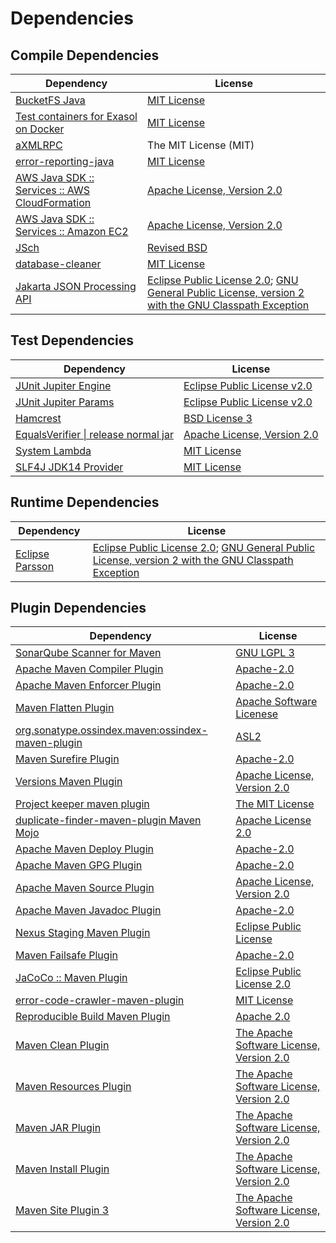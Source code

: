 <!-- @formatter:off -->
# Dependencies

## Compile Dependencies

| Dependency                                          | License                                                                                                        |
| --------------------------------------------------- | -------------------------------------------------------------------------------------------------------------- |
| [BucketFS Java][0]                                  | [MIT License][1]                                                                                               |
| [Test containers for Exasol on Docker][2]           | [MIT License][3]                                                                                               |
| [aXMLRPC][4]                                        | The MIT License (MIT)                                                                                          |
| [error-reporting-java][5]                           | [MIT License][6]                                                                                               |
| [AWS Java SDK :: Services :: AWS CloudFormation][7] | [Apache License, Version 2.0][8]                                                                               |
| [AWS Java SDK :: Services :: Amazon EC2][7]         | [Apache License, Version 2.0][8]                                                                               |
| [JSch][9]                                           | [Revised BSD][10]                                                                                              |
| [database-cleaner][11]                              | [MIT License][12]                                                                                              |
| [Jakarta JSON Processing API][13]                   | [Eclipse Public License 2.0][14]; [GNU General Public License, version 2 with the GNU Classpath Exception][15] |

## Test Dependencies

| Dependency                                 | License                           |
| ------------------------------------------ | --------------------------------- |
| [JUnit Jupiter Engine][16]                 | [Eclipse Public License v2.0][17] |
| [JUnit Jupiter Params][16]                 | [Eclipse Public License v2.0][17] |
| [Hamcrest][18]                             | [BSD License 3][19]               |
| [EqualsVerifier \| release normal jar][20] | [Apache License, Version 2.0][21] |
| [System Lambda][22]                        | [MIT License][23]                 |
| [SLF4J JDK14 Provider][24]                 | [MIT License][25]                 |

## Runtime Dependencies

| Dependency            | License                                                                                                        |
| --------------------- | -------------------------------------------------------------------------------------------------------------- |
| [Eclipse Parsson][26] | [Eclipse Public License 2.0][14]; [GNU General Public License, version 2 with the GNU Classpath Exception][15] |

## Plugin Dependencies

| Dependency                                              | License                                        |
| ------------------------------------------------------- | ---------------------------------------------- |
| [SonarQube Scanner for Maven][27]                       | [GNU LGPL 3][28]                               |
| [Apache Maven Compiler Plugin][29]                      | [Apache-2.0][21]                               |
| [Apache Maven Enforcer Plugin][30]                      | [Apache-2.0][21]                               |
| [Maven Flatten Plugin][31]                              | [Apache Software Licenese][21]                 |
| [org.sonatype.ossindex.maven:ossindex-maven-plugin][32] | [ASL2][33]                                     |
| [Maven Surefire Plugin][34]                             | [Apache-2.0][21]                               |
| [Versions Maven Plugin][35]                             | [Apache License, Version 2.0][21]              |
| [Project keeper maven plugin][36]                       | [The MIT License][37]                          |
| [duplicate-finder-maven-plugin Maven Mojo][38]          | [Apache License 2.0][39]                       |
| [Apache Maven Deploy Plugin][40]                        | [Apache-2.0][21]                               |
| [Apache Maven GPG Plugin][41]                           | [Apache-2.0][21]                               |
| [Apache Maven Source Plugin][42]                        | [Apache License, Version 2.0][21]              |
| [Apache Maven Javadoc Plugin][43]                       | [Apache-2.0][21]                               |
| [Nexus Staging Maven Plugin][44]                        | [Eclipse Public License][45]                   |
| [Maven Failsafe Plugin][46]                             | [Apache-2.0][21]                               |
| [JaCoCo :: Maven Plugin][47]                            | [Eclipse Public License 2.0][48]               |
| [error-code-crawler-maven-plugin][49]                   | [MIT License][50]                              |
| [Reproducible Build Maven Plugin][51]                   | [Apache 2.0][33]                               |
| [Maven Clean Plugin][52]                                | [The Apache Software License, Version 2.0][33] |
| [Maven Resources Plugin][53]                            | [The Apache Software License, Version 2.0][33] |
| [Maven JAR Plugin][54]                                  | [The Apache Software License, Version 2.0][33] |
| [Maven Install Plugin][55]                              | [The Apache Software License, Version 2.0][33] |
| [Maven Site Plugin 3][56]                               | [The Apache Software License, Version 2.0][33] |

[0]: https://github.com/exasol/bucketfs-java/
[1]: https://github.com/exasol/bucketfs-java/blob/main/LICENSE
[2]: https://github.com/exasol/exasol-testcontainers/
[3]: https://github.com/exasol/exasol-testcontainers/blob/main/LICENSE
[4]: https://github.com/gturri/aXMLRPC
[5]: https://github.com/exasol/error-reporting-java/
[6]: https://github.com/exasol/error-reporting-java/blob/main/LICENSE
[7]: https://aws.amazon.com/sdkforjava
[8]: https://aws.amazon.com/apache2.0
[9]: http://www.jcraft.com/jsch/
[10]: http://www.jcraft.com/jsch/LICENSE.txt
[11]: https://github.com/exasol/database-cleaner/
[12]: https://github.com/exasol/database-cleaner/blob/main/LICENSE
[13]: https://github.com/eclipse-ee4j/jsonp
[14]: https://projects.eclipse.org/license/epl-2.0
[15]: https://projects.eclipse.org/license/secondary-gpl-2.0-cp
[16]: https://junit.org/junit5/
[17]: https://www.eclipse.org/legal/epl-v20.html
[18]: http://hamcrest.org/JavaHamcrest/
[19]: http://opensource.org/licenses/BSD-3-Clause
[20]: https://www.jqno.nl/equalsverifier
[21]: https://www.apache.org/licenses/LICENSE-2.0.txt
[22]: https://github.com/stefanbirkner/system-lambda/
[23]: http://opensource.org/licenses/MIT
[24]: http://www.slf4j.org
[25]: http://www.opensource.org/licenses/mit-license.php
[26]: https://github.com/eclipse-ee4j/parsson
[27]: http://sonarsource.github.io/sonar-scanner-maven/
[28]: http://www.gnu.org/licenses/lgpl.txt
[29]: https://maven.apache.org/plugins/maven-compiler-plugin/
[30]: https://maven.apache.org/enforcer/maven-enforcer-plugin/
[31]: https://www.mojohaus.org/flatten-maven-plugin/
[32]: https://sonatype.github.io/ossindex-maven/maven-plugin/
[33]: http://www.apache.org/licenses/LICENSE-2.0.txt
[34]: https://maven.apache.org/surefire/maven-surefire-plugin/
[35]: https://www.mojohaus.org/versions/versions-maven-plugin/
[36]: https://github.com/exasol/project-keeper/
[37]: https://github.com/exasol/project-keeper/blob/main/LICENSE
[38]: https://basepom.github.io/duplicate-finder-maven-plugin
[39]: http://www.apache.org/licenses/LICENSE-2.0.html
[40]: https://maven.apache.org/plugins/maven-deploy-plugin/
[41]: https://maven.apache.org/plugins/maven-gpg-plugin/
[42]: https://maven.apache.org/plugins/maven-source-plugin/
[43]: https://maven.apache.org/plugins/maven-javadoc-plugin/
[44]: http://www.sonatype.com/public-parent/nexus-maven-plugins/nexus-staging/nexus-staging-maven-plugin/
[45]: http://www.eclipse.org/legal/epl-v10.html
[46]: https://maven.apache.org/surefire/maven-failsafe-plugin/
[47]: https://www.jacoco.org/jacoco/trunk/doc/maven.html
[48]: https://www.eclipse.org/legal/epl-2.0/
[49]: https://github.com/exasol/error-code-crawler-maven-plugin/
[50]: https://github.com/exasol/error-code-crawler-maven-plugin/blob/main/LICENSE
[51]: http://zlika.github.io/reproducible-build-maven-plugin
[52]: http://maven.apache.org/plugins/maven-clean-plugin/
[53]: http://maven.apache.org/plugins/maven-resources-plugin/
[54]: http://maven.apache.org/plugins/maven-jar-plugin/
[55]: http://maven.apache.org/plugins/maven-install-plugin/
[56]: http://maven.apache.org/plugins/maven-site-plugin/
